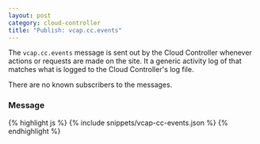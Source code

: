 ```yaml
---
layout: post
category: cloud-controller
title: "Publish: vcap.cc.events"
---
```


The `vcap.cc.events` message is sent out by the Cloud Controller whenever
actions or requests are made on the site.  It a generic activity log of that
matches what is logged to the Cloud Controller's log file.

There are no known subscribers to the messages.

### Message

<div class="js example">
{% highlight js %}
{% include snippets/vcap-cc-events.json %}
{% endhighlight %}
</div>
